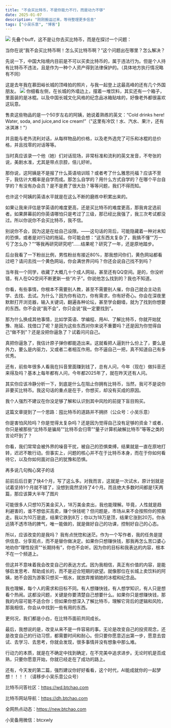 ```yaml
---
title: "不会买比特币，不是你能力不行，而是动力不够"
date: 2025-01-07
description: "刚刚搬运过来，等待整理更多信息"
tags: ["小吴乐意", "博客"]
---
```


[![](https://blog.xiaowuleyi.com/content/uploadfile/202501/07511736241194.png)](https://blog.xiaowuleyi.com/content/uploadfile/202501/07511736241194.png)
先叠个buff，这不是让你去买比特币，而是在探讨一个问题：

当你在说“我不会买比特币啊！怎么买比特币啊？”这个问题出在哪里？怎么解决？

先说一下，中国大陆境内目前是不可以买卖比特币的，属于违法行为。但是个人持有比特币不违法，且是作为一种个人资产得到法律保护的。（具体地方执行情况略有不同）

这是去年我在慕田峪长城的顶峰拍的照片，与我一起登上这最高峰的还有几个外国朋友。
[![](https://blog.xiaowuleyi.com/content/uploadfile/202501/a13a1736241230.png)](https://blog.xiaowuleyi.com/content/uploadfile/202501/a13a1736241230.png)
你细看左侧，在长城的外墙边上，摆着一堆饮料，其实还有一个箱子，里面装的是冰棍。以及中国长城文化风格的纪念品冰箱贴啥的，好像老外都很喜欢这玩意。

售卖这些物品的是一个50岁左右的阿姨，她说着熟练的英文：“Cold drinks here! Water, soda, and juice,and ice cream!”（"这里有冷饮！水、汽水、果汁，还有冰淇淋！"）

并且能与老外流利对话，从每样物品的价格，以及老外选完了可乐和冰棍的总价格，并且找零的对话等等。

当时真应该录一个他（她）们对话现场，非常标准和流利的英文发音，不夸张的说，美剧水准，尤其是带点京腔，倍儿好听。

那你说，这阿姨是不是报了什么英语培训班？或者考了什么雅思托福？应该不至于，我估计大概率是自学而成。那怎么自学的？用什么方式自学的？在哪个平台自学的？有没有办会员？是不是费了很大劲？等等问题，我们不得而知。

也许这个阿姨的英语水平就是在这么不断的磨练中积累出来的。

如果让我来评估是学英语的难度更高，还是买比特币的难度更高，那我肯定选前者。如果屏幕前的你英语哪怕只是考过了三级，那已经比我强了，我三次考试都没过。所以你说你不会买比特币，我不信。

别说你不会，因为这是在给自己设限。——这句话的背后，可能隐藏着一种对未知的恐惧，或者是对行动的拖延。你可能会想：“这东西太复杂了，我搞不懂”“万一亏了怎么办？”“等我再研究研究吧”……结果呢？研究了一年，还是原地踏步。

后台我看了一下粉丝比例，男性粉丝有接近80%，那我想问你们，黄色网站都看过吧？请问去找一个黄色网站，你会满世界问吗？你还会说自己找不到吗？

当年我一个同学，收藏了大概几十个成人网站，甚至还有QQ空间。是的，你没听错，有人在QQ空间不断更新一些“片子”。你说他怎么找到的？我也不知道。

你看，有些事情，你根本不需要别人教，甚至不需要别人催，你自己就会主动去学、去找、去试。为什么？因为你有动力，你有需求，你有好奇心。你会在深夜里默默打开浏览器，输入关键词，翻遍各种论坛，甚至学会翻墙，就为了找到你想要的东西。你不会说“我不会”，你只会说“我一定要找到”。

那为什么换成其他事情，比如学英语、学编程、用AI、了解比特币，你就开始犹豫、拖延、找借口了呢？是因为这些东西对你来说不重要吗？还是因为你觉得自己“做不到”？还是没把你逼急了？试着问问自己。

真把你逼急了，我估计原子弹你都能造出来。这就看把人逼到什么份上了，要么是外力，要么是内驱力，又或者二者相互作用。你不逼自己一把，真不知道自己有多优秀。

还有，前些年很多人看我在抖音里面赚到钱了，总有人问，今年（现在）做抖音还来得及吗？基本上每年都有人问，今年都2025年了，就在昨天还有人问。

其实你应该冷静分析一下，到底是什么在阻止你拥有比特币，当然，我可不是说你非要买比特币。我这句话的重点是在于，你想买，却没有买成的原因。

我个人强烈不建议在你没足够了解和认识到其中风险的前提下盲目购买。

这篇文章提到了一个思路：囤比特币的道路并不拥挤（公众号：小吴乐意）

你是害怕风险吗？你是觉得太复杂吗？还是因为觉得自己没有足够的资金？或者，你只是被那些“比特币是骗局”“比特币会归零”“量子计算机破解比特币”等等之类的言论吓到了？

你看，我们常常会被外界的噪音干扰，被自己的恐惧束缚，结果就是一直在原地打转，迟迟不敢行动。但事实上，问题的核心并不在于比特币本身，而在于你如何看待它，以及你如何面对自己的犹豫和恐惧。


再多说几句掏心窝子的话

前前后后日更了快4个月，写了这么多。对我而言，这就是一次试水，原计划就是试着坚持1个月就不错了，没想到竟然坚持了4个月。而且绝大多数时间都是1天两篇，那应该算大半年了图片

可能很多人只想10万美金买入，18万美金卖出，我也能理解。毕竟，人性就是趋利避害的，谁不想低买高卖，赚个快钱呢？但问题是，市场从来不会按照你的预期走。我以为10万是底，结果它跌到8万；你以为18万是顶，结果它涨到20万。你永远猜不透市场的脾气，唯一能做的，就是做好自己的功课，控制好自己的心态。

所以，应该改变的是我吗？ 我有点恍惚和迷茫。作为一个写作者，我的任务是提供信息、分享观点，而不是替你做决定。如果你只想赚快钱，那我再怎么苦口婆心地劝你“理性投资”“长期持有”，你也不会听。因为你的目标和我表达的内容，根本不在一个频道上。

但这并不意味着我会改变自己的表达方式。因为我相信，真正有价值的内容，是能够启发思考、帮助成长的，而不是迎合短期的欲望。就像那位在长城上卖饮料的阿姨，她不会因为游客只想买一瓶水，就放弃推销她的冰棍和纪念品。

我也理解，每个人的需求和目标不同。有人想赚快钱，有人想学知识，有人只是想看个热闹。这都没问题，关键是你要清楚自己想要什么。如果你只是想赚快钱，那我的内容可能不适合你；但如果你想深入了解比特币，理解它背后的逻辑和风险，那我相信，你会从中找到一些有用的东西。

更何况，我们都是小白，在比特币面前共同成长。

最后，我想说的是，改变从来不是一件容易的事。无论是改变自己的投资观念，还是改变自己的行动习惯，都需要时间和耐心。但只要你愿意迈出第一步，愿意去尝试、去学习、去思考，你就会发现，很多事情并没有想象中那么难。

行动力的本质，就是在不确定中找到确定，在不完美中追求进步。无论时机是否成熟，只要你愿意开始，你就已经走在了成功的路上。

还有，今天发的第二篇，强烈建议你好好看看，这个时代，AI能成就你的一起梦想！！！！（请移步小吴乐意公众号）


比特币问答社区：https://wd.btchao.com

比特币网站导航：https://dh.btchao.com

全网热点动态：https://new.btchao.com

小吴备用微信：btcxwly
